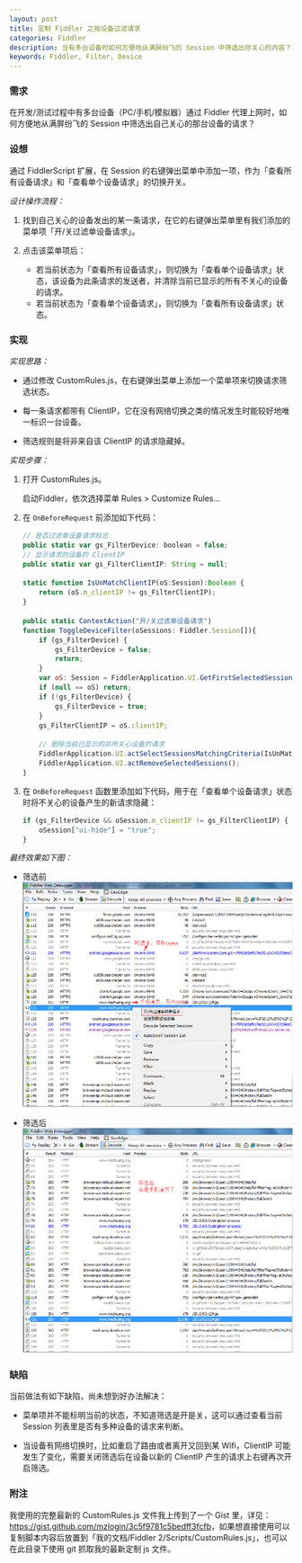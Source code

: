 ```yaml
---
layout: post
title: 定制 Fiddler 之按设备过滤请求
categories: Fiddler
description: 当有多台设备时如何方便地从满屏纷飞的 Session 中筛选出你关心的内容？
keywords: Fiddler, Filter, Device
---
```


### 需求

在开发/测试过程中有多台设备（PC/手机/模拟器）通过 Fiddler 代理上网时，如何方便地从满屏纷飞的 Session 中筛选出自己关心的那台设备的请求？

### 设想

通过 FiddlerScript 扩展，在 Session 的右键弹出菜单中添加一项，作为「查看所有设备请求」和「查看单个设备请求」的切换开关。

*设计操作流程：*

1. 找到自己关心的设备发出的某一条请求，在它的右键弹出菜单里有我们添加的菜单项「开/关过滤单设备请求」。

2. 点击该菜单项后：
   * 若当前状态为「查看所有设备请求」，则切换为「查看单个设备请求」状态，该设备为此条请求的发送者，并清除当前已显示的所有不关心的设备的请求。
   * 若当前状态为「查看单个设备请求」，则切换为「查看所有设备请求」状态。

### 实现

*实现思路：*

* 通过修改 CustomRules.js，在右键弹出菜单上添加一个菜单项来切换请求筛选状态。

* 每一条请求都带有 ClientIP，它在没有网络切换之类的情况发生时能较好地唯一标识一台设备。

* 筛选规则是将非来自该 ClientIP 的请求隐藏掉。

*实现步骤：*

1. 打开 CustomRules.js。

   启动Fiddler，依次选择菜单 Rules > Customize Rules...

2. 在 `OnBeforeRequest` 前添加如下代码：

   ```js
   // 是否过滤单设备请求标志
   public static var gs_FilterDevice: boolean = false;
   // 显示请求的设备的 ClientIP
   public static var gs_FilterClientIP: String = null;

   static function IsUnMatchClientIP(oS:Session):Boolean {
       return (oS.m_clientIP != gs_FilterClientIP);
   }

   public static ContextAction("开/关过滤单设备请求")
   function ToggleDeviceFilter(oSessions: Fiddler.Session[]){
       if (gs_FilterDevice) {
           gs_FilterDevice = false;
           return;
       }
       var oS: Session = FiddlerApplication.UI.GetFirstSelectedSession();
       if (null == oS) return;
       if (!gs_FilterDevice) {
           gs_FilterDevice = true;
       }
       gs_FilterClientIP = oS.clientIP;

       // 删除当前已显示的非所关心设备的请求
       FiddlerApplication.UI.actSelectSessionsMatchingCriteria(IsUnMatchClientIP);
       FiddlerApplication.UI.actRemoveSelectedSessions();
   }
   ```

3. 在 `OnBeforeRequest` 函数里添加如下代码，用于在「查看单个设备请求」状态时将不关心的设备产生的新请求隐藏：

   ```js
   if (gs_FilterDevice && oSession.m_clientIP != gs_FilterClientIP) {
       oSession["ui-hide"] = "true";
   }
   ```

*最终效果如下图：*

* 筛选前
  ![](/images/posts/fiddler/fiddler-filter-by-device-before.png)

* 筛选后
  ![](/images/posts/fiddler/fiddler-filter-by-device-after.png)

### 缺陷

当前做法有如下缺陷，尚未想到好办法解决：  

* 菜单项并不能标明当前的状态，不知道筛选是开是关，这可以通过查看当前 Session 列表里是否有多种设备的请求来判断。

* 当设备有网络切换时，比如重启了路由或者离开又回到某 Wifi，ClientIP 可能发生了变化，需要关闭筛选后在设备以新的 ClientIP 产生的请求上右键再次开启筛选。

### 附注

我使用的完整最新的 CustomRules.js 文件我上传到了一个 Gist 里，详见：<https://gist.github.com/mzlogin/3c5f9781c5bedff3fcfb>，如果想直接使用可以复制脚本内容后放置到「我的文档/Fiddler 2/Scripts/CustomRules.js」，也可以在此目录下使用 git 抓取我的最新定制 js 文件。

